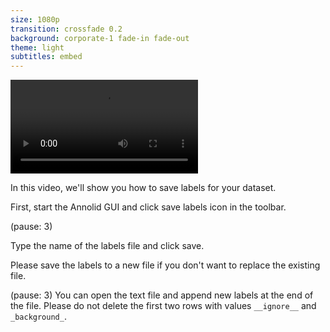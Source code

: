 ```yaml
---
size: 1080p
transition: crossfade 0.2
background: corporate-1 fade-in fade-out
theme: light
subtitles: embed
---
```


![](save_labels.mp4)

In this video, we'll show you how to save labels for your dataset.

First, start the Annolid GUI and click save labels icon in the toolbar. 

(pause: 3)

Type the name of the labels file and click save.

Please save the labels to a new file if you don't want to replace the existing file.  

(pause: 3)
You can open the text file and append new labels at the end of the file. 
Please do not delete the first two rows with values `__ignore__` and `_background_`.